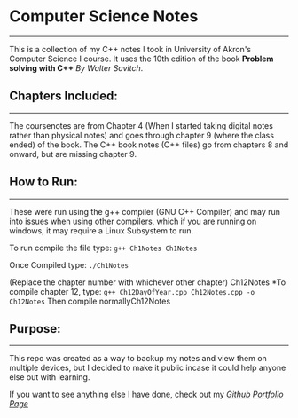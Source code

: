 # Computer Science Notes
_____

This is a collection of my C++ notes I took in University of Akron's Computer Science I course. It uses the 10th edition of the book **Problem solving with C++** *By Walter Savitch*. 

## Chapters Included:
------

The coursenotes are from Chapter 4 (When I started taking digital notes rather than physical notes) and goes through chapter 9 (where the class ended) of the book. 
The C++ book notes (C++ files) go from chapters 8 and onward, but are missing chapter 9.

## How to Run:
-----
These were run using the g++ compiler (GNU C++ Compiler) and may run into issues when using other compilers, which if you are running on windows, it may require a Linux Subsystem to run.

To run compile the file type: 
`g++ Ch1Notes Ch1Notes`

Once Compiled type:
`./Ch1Notes`

(Replace the chapter number with whichever other chapter)
Ch12Notes
\*To compile chapter 12, type:
 `g++ Ch12DayOfYear.cpp Ch12Notes.cpp -o Ch12Notes`
 Then compile normallyCh12Notes

## Purpose:
 -----
 This repo was created as a way to backup my notes and view them on multiple devices, but I decided to make it public incase it could help anyone else out with learning. 

 If you want to see anything else I have done, check out my 
 *[Github](https://github.com/Hunter-Jones)*
 *[Portfolio Page](https://hunter-jones.github.io/)*

